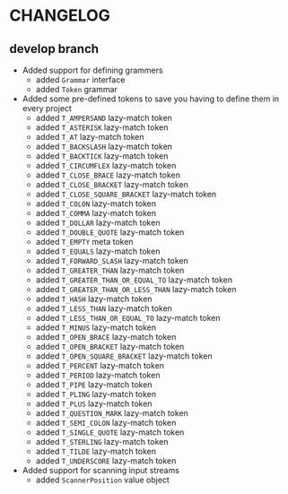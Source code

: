 # CHANGELOG

## develop branch

* Added support for defining grammers
  - added `Grammar` interface
  - added `Token` grammar
* Added some pre-defined tokens to save you having to define them in every project
  - added `T_AMPERSAND` lazy-match token
  - added `T_ASTERISK` lazy-match token
  - added `T_AT` lazy-match token
  - added `T_BACKSLASH` lazy-match token
  - added `T_BACKTICK` lazy-match token
  - added `T_CIRCUMFLEX` lazy-match token
  - added `T_CLOSE_BRACE` lazy-match token
  - added `T_CLOSE_BRACKET` lazy-match token
  - added `T_CLOSE_SQUARE_BRACKET` lazy-match token
  - added `T_COLON` lazy-match token
  - added `T_COMMA` lazy-match token
  - added `T_DOLLAR` lazy-match token
  - added `T_DOUBLE_QUOTE` lazy-match token
  - added `T_EMPTY` meta token
  - added `T_EQUALS` lazy-match token
  - added `T_FORWARD_SLASH` lazy-match token
  - added `T_GREATER_THAN` lazy-match token
  - added `T_GREATER_THAN_OR_EQUAL_TO` lazy-match token
  - added `T_GREATER_THAN_OR_LESS_THAN` lazy-match token
  - added `T_HASH` lazy-match token
  - added `T_LESS_THAN` lazy-match token
  - added `T_LESS_THAN_OR_EQUAL_TO` lazy-match token
  - added `T_MINUS` lazy-match token
  - added `T_OPEN_BRACE` lazy-match token
  - added `T_OPEN_BRACKET` lazy-match token
  - added `T_OPEN_SQUARE_BRACKET` lazy-match token
  - added `T_PERCENT` lazy-match token
  - added `T_PERIOD` lazy-match token
  - added `T_PIPE` lazy-match token
  - added `T_PLING` lazy-match token
  - added `T_PLUS` lazy-match token
  - added `T_QUESTION_MARK` lazy-match token
  - added `T_SEMI_COLON` lazy-match token
  - added `T_SINGLE_QUOTE` lazy-match token
  - added `T_STERLING` lazy-match token
  - added `T_TILDE` lazy-match token
  - added `T_UNDERSCORE` lazy-match token
* Added support for scanning input streams
  - added `ScannerPosition` value object
